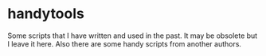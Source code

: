 # handytools
Some scripts that I have written and used in the past. It may be obsolete but I leave it here.
Also there are some handy scripts from another authors.
